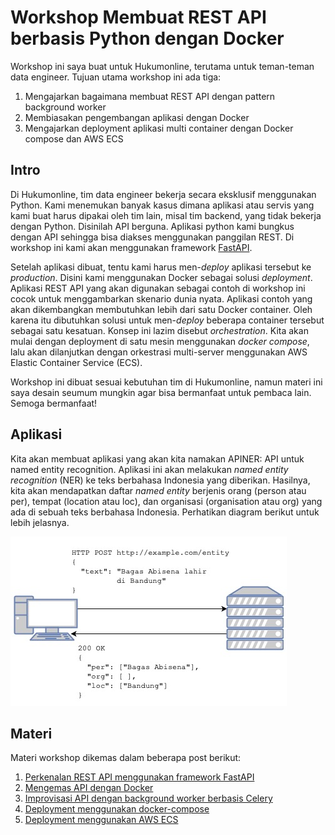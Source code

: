 # Workshop Membuat REST API berbasis Python dengan Docker

Workshop ini saya buat untuk Hukumonline, terutama untuk teman-teman data engineer. Tujuan utama workshop ini ada tiga:

1. Mengajarkan bagaimana membuat REST API dengan pattern background worker
2. Membiasakan pengembangan aplikasi dengan Docker
3. Mengajarkan deployment aplikasi multi container dengan Docker compose dan AWS ECS

## Intro

Di Hukumonline, tim data engineer bekerja secara eksklusif menggunakan Python.
Kami menemukan banyak kasus dimana aplikasi atau servis yang kami buat harus dipakai oleh tim lain, misal tim backend, yang tidak bekerja dengan Python.
Disinilah API berguna. Aplikasi python kami bungkus dengan API sehingga bisa diakses menggunakan panggilan REST. Di workshop ini kami akan menggunakan framework [FastAPI](https://fastapi.tiangolo.com).

Setelah aplikasi dibuat, tentu kami harus men-*deploy* aplikasi tersebut ke *production*. Disini kami menggunakan Docker sebagai solusi *deployment*. Aplikasi REST API yang akan digunakan sebagai contoh di workshop ini cocok untuk menggambarkan skenario dunia nyata. Aplikasi contoh yang akan dikembangkan membutuhkan lebih dari satu Docker container. Oleh karena itu dibutuhkan solusi untuk men-*deploy* beberapa container tersebut sebagai satu kesatuan. Konsep ini lazim disebut *orchestration*. Kita akan mulai dengan deployment di satu mesin menggunakan *docker compose*, lalu akan dilanjutkan dengan orkestrasi multi-server menggunakan AWS Elastic Container Service (ECS).

Workshop ini dibuat sesuai kebutuhan tim di Hukumonline, namun materi ini saya desain seumum mungkin agar bisa bermanfaat untuk pembaca lain. Semoga bermanfaat!

## Aplikasi

Kita akan membuat aplikasi yang akan kita namakan APINER: API untuk named entity recognition.
Aplikasi ini akan melakukan *named entity recognition* (NER) ke teks berbahasa Indonesia yang diberikan.
Hasilnya, kita akan mendapatkan daftar *named entity* berjenis orang (person atau per), tempat (location atau loc), dan organisasi (organisation atau org) yang ada di sebuah teks berbahasa Indonesia.
Perhatikan diagram berikut untuk lebih jelasnya.

![diagram API](img/API.jpg)

## Materi

Materi workshop dikemas dalam beberapa post berikut:

1. [Perkenalan REST API menggunakan framework FastAPI](1-Intro-FastAPI.md)
2. [Mengemas API dengan Docker](2-Dockerise.md)
3. [Improvisasi API dengan background worker berbasis Celery](3-Worker.md)
4. [Deployment menggunakan docker-compose](4-Docker-Compose.md)
5. [Deployment menggunakan AWS ECS](5-AWS-ECS.md)
